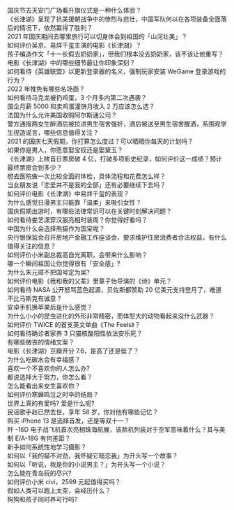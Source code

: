 国庆节去天安门广场看升旗仪式是一种什么体验？  
《长津湖》呈现了抗美援朝战争中的惨烈与悲壮，中国军队何以在各项装备全面落后的情况下，依然赢得了胜利？  
2021 年国庆期间去哪里旅行可以切身体会到祖国的「山河壮美」？  
如何评价吴京、易烊千玺主演的电影《长津湖》？  
孩子编造作文「十一长假去奶奶家」，但我们根本没去奶奶家，该不该让他重写？  
电影《长津湖》中的哪些细节最让你印象深刻？  
如何看待《英雄联盟》以更新登录器的名义，强制玩家安装 WeGame 登录游戏的行为？  
2022 年推免有哪些名场面？  
如何看待马克龙被扔鸡蛋，3 个月多内第二次遇袭？  
国企月薪  5000 和卖鸡蛋灌饼月收入 2 万应该怎么选？  
法国为什么允许美国收购阿尔斯通公司？  
警方通报两女生醉酒后被拉进男生宿舍强奸，酒后被送至男生宿舍醒酒，系围观学生捏造谣言，哪些信息值得关注？  
2021 的国庆七天假期，你打算怎么度过？可以晒晒你每天的计划吗？  
如果你是男人，你愿意娶宝钗还是娶黛玉？  
《长津湖》上映首日票房破 4 亿，打破多项影史纪录，如何评价这一成绩？预计最终票房会到多少？  
想去医院做一次比较全面的体检，具体流程和花费怎么样？  
当女朋友说「恋爱并不是我的全部」还有必要继续下去吗？  
如何评价电影《长津湖》中易烊千玺的表现？  
为什么感觉日漫男主只能靠「温柔」来吸引女性？  
国庆假期出游时，有哪些法律常识可以在关键时刻解决问题？  
如何看待娄艺潇穿汉服亮相时装周？你觉得好看吗？  
中国为什么会选择熊猫作为国宝呢？  
央行银保监会召开房地产金融工作座谈会，要求维护住房消费者合法权益，有什么值得关注的信息？  
如何评价小米副总裁高自光离职，会带来什么影响？  
哪一个瞬间祖国让你觉得很有「安全感」?  
为什么朱元璋不把国号定为吴?  
如何评价电影《我和我的父辈》里章子怡导演的《诗》单元？  
如何看待 NASA 公开怒骂蓝色起源，贝佐斯都赞助 20 亿美元支持登月了，难道不比马斯克有诚意？  
安卓手机换苹果后是什么感觉？  
为什么小小的昆虫进化的外形非常精密，而体型大的动物看起来没什么武器？  
如何评价 TWICE 的首支英文单曲《The Feels》？  
如何看待确诊者家养 3 只猫核酸阳性依法安乐死？  
有哪些微丧的情绪文案？  
电影《长津湖》豆瓣开分 7.6，是高了还是低了？  
为什么吃碳水会有幸福感？  
喜欢一个不喜欢你的人怎么办?  
都说选择大于努力，你怎么看？  
怎么能看出来女生喜欢你？  
如何评价寒蝉鸣泣之时卒的结局？  
世界上真的有爱吗? 爱是什么呢?  
民谣歌手赵已然去世，享年 58 岁，你对他有哪些记忆？  
购买 iPhone 13 是选择首发，还是等双十一？  
歼 -16D 电子战飞机首次亮相珠海航展，该款机列装对于空军意味着什么？其与美制 E/A-18G 有何差距？  
新手如何系统性地学习摄影？  
如何以「我的猫不对劲，我怀疑它暗恋我」为开头写一个故事？  
如何以「听说，我是你的小说男主？」为开头写一个小说？  
怎么能在青岛玩的尽兴?  
如何评价小米 civi，2599 元起值得买吗？  
假如人类可以跑上太空，会经历什么？  
狗狗和孩子同时养可行吗?  
